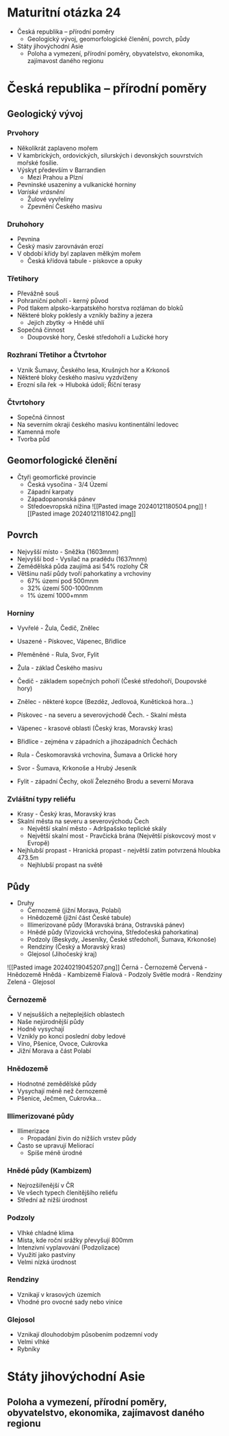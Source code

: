 # Maturitní otázka 24
- Česká republika – přírodní poměry
	- Geologický vývoj, geomorfologické členění, povrch, půdy
- Státy jihovýchodní Asie
	- Poloha a vymezení, přírodní poměry, obyvatelstvo, ekonomika, zajímavost daného regionu

# Česká republika – přírodní poměry
## Geologický vývoj
### Prvohory
- Několikrát zaplaveno mořem
- V kambrických, ordovických, silurských i devonských souvrstvích mořské fosílie.
- Výskyt především v Barrandien
	- Mezi Prahou a Plzní
- Pevninské usazeniny a vulkanické horniny
- *Variské vrásnění*
	- Žulové vyvřeliny
	- Zpevnění Českého masivu
### Druhohory
- Pevnina
- Český masiv zarovnáván erozí
- V období křídy byl zaplaven mělkým mořem
	- Česká křídová tabule - pískovce a opuky
### Třetihory
- Převážně souš
- Pohraniční pohoří - kerný původ
- Pod tlakem alpsko-karpatského horstva rozláman do bloků
- Některé bloky poklesly a vznikly bažiny a jezera
	- Jejich zbytky -> Hnědé uhlí
- Sopečná činnost
	- Doupovské hory, České středohoří a Lužické hory
### Rozhraní Třetihor a Čtvrtohor
- Vznik Šumavy, Českého lesa, Krušných hor a Krkonoš
- Některé bloky českého masivu vyzdviženy
- Erozní síla řek -> Hluboká údolí; Říční terasy
### Čtvrtohory
- Sopečná činnost
- Na severním okraji českého masivu kontinentální ledovec
- Kamenná moře
- Tvorba půd

## Geomorfologické členění
- Čtyři geomorfické provincie
	- Česká vysočina - 3/4 Území
	- Západní karpaty
	- Západopanonská pánev
	- Středoevropská nížina
![[Pasted image 20240121180504.png]]
![[Pasted image 20240121181042.png]]

## Povrch
- Nejvyšší místo - Sněžka (1603mnm)
- Nejvyšší bod - Vysílač na pradědu (1637mnm)
- Zemědělská půda zaujímá asi 54% rozlohy ČR
- Většinu naší půdy tvoří pahorkatiny a vrchoviny
	- 67% území pod 500mnm
	- 32% území 500-1000mnm
	- 1% území 1000+mnm

### Horniny
- Vyvřelé - Žula, Čedič, Znělec
- Usazené - Pískovec, Vápenec, Břidlice
- Přeměněné - Rula, Svor, Fylit

- Žula - základ Českého masivu
- Čedič - základem sopečných pohoří (České středohoří, Doupovské hory)
- Znělec - některé kopce (Bezděz, Jedlovoá, Kunětickoá hora...)

- Pískovec - na severu a severovýchodě Čech. - Skalní města
- Vápenec - krasové oblasti (Český kras, Moravský kras)
- Břidlice - zejména v západních a jihozápadních Čechách

- Rula - Českomoravská vrchovina, Šumava a Orlické hory
- Svor - Šumava, Krkonoše a Hrubý Jeseník
- Fylit - západní Čechy, okolí Železného Brodu a severní Morava

### Zvláštní typy reliéfu
- Krasy - Český kras, Moravský kras
- Skalní města na severu a severovýchodu Čech
	- Největší skalní město - Adršpašsko teplické skály
	- Největší skalní most - Pravčická brána (Největší pískovcový most v Evropě)
- Nejhlubší propast - Hranická propast - největší zatím potvrzená hloubka 473.5m
	- Nejhlubší propast na světě


## Půdy
- Druhy
	- Černozemě (jižní Morava, Polabí)
	- Hnědozemě (jižní část České tabule)
	- Illimerizované půdy (Moravská brána, Ostravská pánev)
	- Hnědé půdy (Vizovická vrchovina, Středočeská pahorkatina)
	- Podzoly (Beskydy, Jeseníky, České středohoří, Šumava, Krkonoše)
	- Rendziny (Český a Moravský kras)
	- Glejosol (Jihočeský kraj)

![[Pasted image 20240219045207.png]]
Černá - Černozemě
Červená - Hnědozemě
Hnědá - Kambizemě
Fialová - Podzoly
Světle modrá - Rendziny
Zelená - Glejosol

### Černozemě
- V nejsušších a nejteplejších oblastech
- Naše nejúrodnější půdy
- Hodně vysychají
- Vznikly po konci poslední doby ledové
- Víno, Pšenice, Ovoce, Cukrovka
- Jižní Morava a část Polabí

### Hnědozemě
- Hodnotné zemědělské půdy
- Vysychají méně než černozemě
- Pšenice, Ječmen, Cukrovka...

### Illimerizované půdy
- Illimerizace
	- Propadání živin do nižších vrstev půdy
- Často se upravují Meliorací
	- Spíše méně úrodné

### Hnědé půdy (Kambizem)
- Nejrozšířenější v ČR
- Ve všech typech členitějšího reliéfu
- Střední až nižší úrodnost

### Podzoly
- Vlhké chladné klima
- Místa, kde roční srážky převyšují 800mm
- Intenzivní vyplavování (Podzolizace)
- Využití jako pastviny
- Velmi nízká úrodnost

### Rendziny
- Vznikají v krasových územích
- Vhodné pro ovocné sady nebo vinice

### Glejosol
- Vznikají dlouhodobým působením podzemní vody
- Velmi vlhké
- Rybníky

# Státy jihovýchodní Asie
## Poloha a vymezení, přírodní poměry, obyvatelstvo, ekonomika, zajímavost daného regionu 